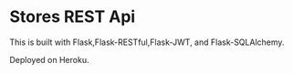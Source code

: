 # Stores REST Api

This is built with Flask,Flask-RESTful,Flask-JWT, and Flask-SQLAlchemy.

Deployed on Heroku.
